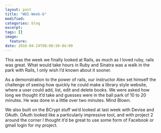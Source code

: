 ```yaml
---
layout: post
title: "WDI-Week-6"
modified:
categories: blog
excerpt:
tags: []
image:
  feature:
date: 2016-04-24T08:08:50-04:00
---
```

This was the week we finally looked at Rails, as much as I loved ruby, rails was great. What would take hours in Ruby and Sinatra was a walk in the park with Rails, I only wish I’d known about it sooner.

As a demonstration to the power of rails, our instructor Alex set himself the challenge of seeing how quickly he could make a library style website, where a user could add, list, edit and delete books. We were asked how long we thought it’d take and guesses were in the ball park of 10 to 20 minutes. He was done in a little over two minutes. Mind Blown.

We also built on the BCrypt stuff we’d looked at last week with Devise and OAuth. OAuth looked like a particularly impressive tool, and with project 2 around the corner I thought it’d be great to use some form of Facebook or gmail login for my project.
